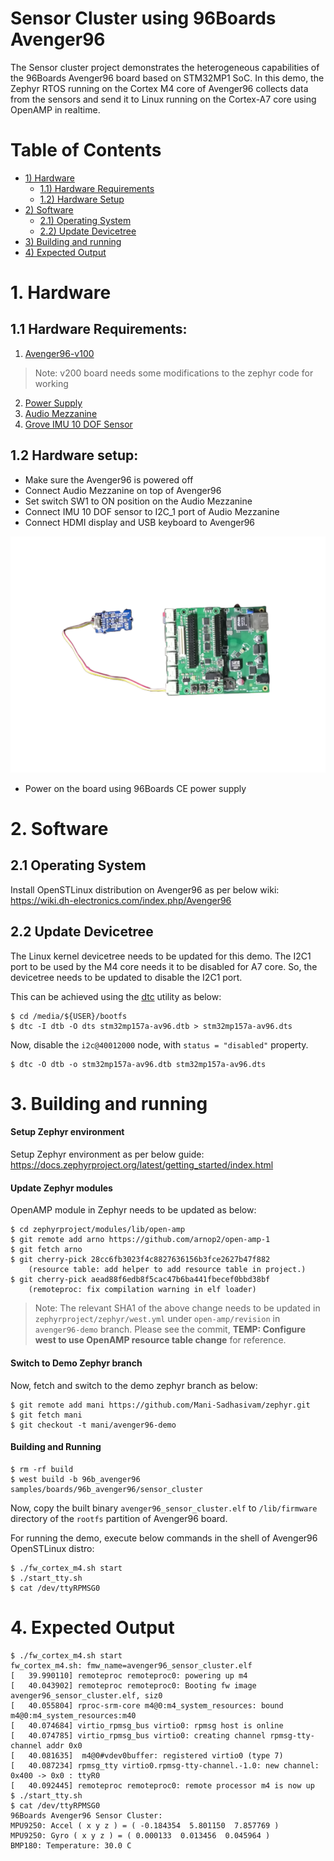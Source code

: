 # Sensor Cluster using 96Boards Avenger96

The Sensor cluster project demonstrates the heterogeneous capabilities
of the 96Boards Avenger96 board based on STM32MP1 SoC. In this demo, the
Zephyr RTOS running on the Cortex M4 core of Avenger96 collects data
from the sensors and send it to Linux running on the Cortex-A7 core using
OpenAMP in realtime.

# Table of Contents
- [1) Hardware](#1-hardware)
   - [1.1) Hardware Requirements](#11-hardware-requirements)
   - [1.2) Hardware Setup](#12-hardware-setup)
- [2) Software](#2-software)
   - [2.1) Operating System](#21-operating-system)
   - [2.2) Update Devicetree](#22-update-devicetree)
- [3) Building and running](#3-building-and-running)
- [4) Expected Output](#4-expected-output)

# 1. Hardware

## 1.1 Hardware Requirements:

1. [Avenger96-v100](https://www.96boards.org/product/avenger96/)
> Note: v200 board needs some modifications to the zephyr code for working
2. [Power Supply](https://www.amazon.com/Adapter-Regulated-Supply-Copper-String/dp/B015G8DZK2)
3. [Audio Mezzanine](https://www.96boards.org/product/audio-mezzanine/)
4. [Grove IMU 10 DOF Sensor](http://wiki.seeedstudio.com/Grove-IMU_10DOF/)

## 1.2 Hardware setup:

- Make sure the Avenger96 is powered off
- Connect Audio Mezzanine on top of Avenger96
- Set switch SW1 to ON position on the Audio Mezzanine
- Connect IMU 10 DOF sensor to I2C_1 port of Audio Mezzanine
- Connect HDMI display and USB keyboard to Avenger96

![Setup Diagram](./setup.png)

- Power on the board using 96Boards CE power supply

# 2. Software

## 2.1 Operating System

Install OpenSTLinux distribution on Avenger96 as per below wiki:
https://wiki.dh-electronics.com/index.php/Avenger96

## 2.2 Update Devicetree

The Linux kernel devicetree needs to be updated for this demo. The I2C1
port to be used by the M4 core needs it to be disabled for A7 core. So,
the devicetree needs to be updated to disable the I2C1 port.

This can be achieved using the [dtc](https://git.kernel.org/pub/scm/utils/dtc/dtc.git)
utility as below:

```shell
$ cd /media/${USER}/bootfs
$ dtc -I dtb -O dts stm32mp157a-av96.dtb > stm32mp157a-av96.dts
```
Now, disable the `i2c@40012000` node, with `status = "disabled"` property.

```shell
$ dtc -O dtb -o stm32mp157a-av96.dtb stm32mp157a-av96.dts
```

# 3. Building and running

#### Setup Zephyr environment

Setup Zephyr environment as per below guide:
https://docs.zephyrproject.org/latest/getting_started/index.html

#### Update Zephyr modules

OpenAMP module in Zephyr needs to be updated as below:

```
$ cd zephyrproject/modules/lib/open-amp
$ git remote add arno https://github.com/arnop2/open-amp-1
$ git fetch arno
$ git cherry-pick 28cc6fb3023f4c8827636156b3fce2627b47f882
	(resource table: add helper to add resource table in project.)
$ git cherry-pick aead88f6edb8f5cac47b6ba441fbecef0bbd38bf
	(remoteproc: fix compilation warning in elf loader)
```

> Note: The relevant SHA1 of the above change needs to be updated in
> `zephyrproject/zephyr/west.yml` under `open-amp/revision` in `avenger96-demo`
> branch. Please see the commit,
> **TEMP: Configure west to use OpenAMP resource table change** for reference.

#### Switch to Demo Zephyr branch

Now, fetch and switch to the demo zephyr branch as below:

```
$ git remote add mani https://github.com/Mani-Sadhasivam/zephyr.git
$ git fetch mani
$ git checkout -t mani/avenger96-demo
```

#### Building and Running

```
$ rm -rf build
$ west build -b 96b_avenger96 samples/boards/96b_avenger96/sensor_cluster
```

Now, copy the built binary `avenger96_sensor_cluster.elf` to `/lib/firmware` directory of the `rootfs` partition of Avenger96 board.

For running the demo, execute below commands in the shell of Avenger96
OpenSTLinux distro:

```
$ ./fw_cortex_m4.sh start
$ ./start_tty.sh
$ cat /dev/ttyRPMSG0
```

# 4. Expected Output

```
$ ./fw_cortex_m4.sh start
fw_cortex_m4.sh: fmw_name=avenger96_sensor_cluster.elf
[   39.990110] remoteproc remoteproc0: powering up m4
[   40.043902] remoteproc remoteproc0: Booting fw image avenger96_sensor_cluster.elf, siz0
[   40.055804] rproc-srm-core m4@0:m4_system_resources: bound m4@0:m4_system_resources:m40
[   40.074684] virtio_rpmsg_bus virtio0: rpmsg host is online
[   40.074785] virtio_rpmsg_bus virtio0: creating channel rpmsg-tty-channel addr 0x0
[   40.081635]  m4@0#vdev0buffer: registered virtio0 (type 7)
[   40.087234] rpmsg_tty virtio0.rpmsg-tty-channel.-1.0: new channel: 0x400 -> 0x0 : ttyR0
[   40.092445] remoteproc remoteproc0: remote processor m4 is now up
$ ./start_tty.sh 
$ cat /dev/ttyRPMSG0 
96Boards Avenger96 Sensor Cluster:
MPU9250: Accel ( x y z ) = ( -0.184354  5.801150  7.857769 )
MPU9250: Gyro ( x y z ) = ( 0.000133  0.013456  0.045964 )
BMP180: Temperature: 30.0 C
```
